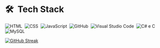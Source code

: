 # 🛠 &nbsp;Tech Stack

![HTML](https://img.shields.io/badge/-HTML5-05122A?style=flat&logo=HTML5)&nbsp;
![CSS](https://img.shields.io/badge/-CSS-05122A?style=flat&logo=CSS3&logoColor=1572B6)&nbsp;
![JavaScript](https://img.shields.io/badge/-JavaScript-05122A?style=flat&logo=javascript)&nbsp;
![GitHub](https://img.shields.io/badge/-GitHub-05122A?style=flat&logo=github)&nbsp;
![Visual Studio Code](https://img.shields.io/badge/-Visual%20Studio%20Code-05122A?style=flat&logo=visual-studio-code&logoColor=007ACC)&nbsp;
![C# e C](https://img.shields.io/badge/-C-05122A?style=flat&logo=C#)&nbsp;
![MySQL](https://img.shields.io/badge/-MySQL-05122A?style=flat&logo=MYSQL)&nbsp;

[![GitHub Streak](https://streak-stats.demolab.com?user=LuisDiadema&theme=city-lights&hide_border=falso)](https://git.io/streak-stats)
